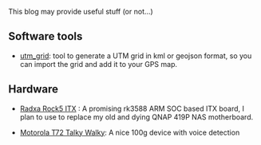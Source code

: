 This blog may provide useful stuff (or not...)

## Software tools

- [utm_grid](utm_grid): tool to generate a UTM grid in kml or geojson format, so you can import the grid and add it to your GPS map.

## Hardware 

- [Radxa Rock5 ITX](Radxa_Rock5_ITX/README.md) : A promising rk3588 ARM SOC based ITX board, I plan to use to replace my old and dying QNAP 419P NAS motherboard.

- [Motorola T72 Talky Walky](Motorola_T72/T72.md): A nice 100g device with voice detection

